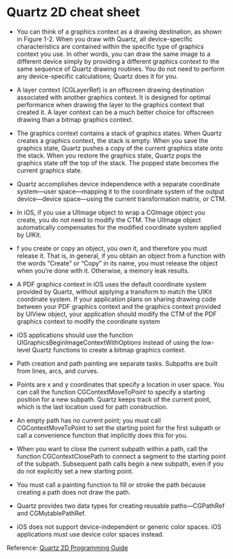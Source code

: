 # Quartz 2D cheat sheet

* You can think of a graphics context as a drawing destination, as shown in Figure 1-2. When you draw with Quartz, all device-specific characteristics are contained within the specific type of graphics context you use. In other words, you can draw the same image to a different device simply by providing a different graphics context to the same sequence of Quartz drawing routines. You do not need to perform any device-specific calculations; Quartz does it for you.

* A layer context (CGLayerRef) is an offscreen drawing destination associated with another graphics context. It is designed for optimal performance when drawing the layer to the graphics context that created it. A layer context can be a much better choice for offscreen drawing than a bitmap graphics context.

* The graphics context contains a stack of graphics states. When Quartz creates a graphics context, the stack is empty. When you save the graphics state, Quartz pushes a copy of the current graphics state onto the stack. When you restore the graphics state, Quartz pops the graphics state off the top of the stack. The popped state becomes the current graphics state.

* Quartz accomplishes device independence with a separate coordinate system—user space—mapping it to the coordinate system of the output device—device space—using the current transformation matrix, or CTM.

* In iOS, if you use a UIImage object to wrap a CGImage object you create, you do not need to modify the CTM. The UIImage object automatically compensates for the modified coordinate system applied by UIKit.

* f you create or copy an object, you own it, and therefore you must release it. That is, in general, if you obtain an object from a function with the words “Create” or “Copy” in its name, you must release the object when you’re done with it. Otherwise, a memory leak results.

* A PDF graphics context in iOS uses the default coordinate system provided by Quartz, without applying a transform to match the UIKit coordinate system. If your application plans on sharing drawing code between your PDF graphics context and the graphics context provided by UIView object, your application should modify the CTM of the PDF graphics context to modify the coordinate system

*  iOS applications should use the function UIGraphicsBeginImageContextWithOptions instead of using the low-level Quartz functions to create a bitmap graphics context.

* Path creation and path painting are separate tasks. Subpaths are built from lines, arcs, and curves.

* Points are x and y coordinates that specify a location in user space. You can call the function CGContextMoveToPoint to specify a starting position for a new subpath. Quartz keeps track of the current point, which is the last location used for path construction.

*  An empty path has no current point; you must call CGContextMoveToPoint to set the starting point for the first subpath or call a convenience function that implicitly does this for you.

* When you want to close the current subpath within a path, call the function CGContextClosePath to connect a segment to the starting point of the subpath. Subsequent path calls begin a new subpath, even if you do not explicitly set a new starting point.

* You must call a painting function to fill or stroke the path because creating a path does not draw the path.

* Quartz provides two data types for creating reusable paths—CGPathRef and CGMutablePathRef.

* iOS does not support device-independent or generic color spaces. iOS applications must use device color spaces instead.



Reference: [Quartz 2D Programming Guide](https://developer.apple.com/library/content/documentation/GraphicsImaging/Conceptual/drawingwithquartz2d/Introduction/Introduction.html)
